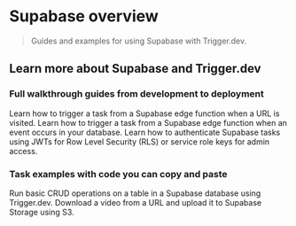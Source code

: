 # Supabase overview

> Guides and examples for using Supabase with Trigger.dev.

## Learn more about Supabase and Trigger.dev

### Full walkthrough guides from development to deployment

<CardGroup cols={1}>
  <Card title="Edge function hello world guide" icon="book" href="/guides/frameworks/supabase-edge-functions-basic">
    Learn how to trigger a task from a Supabase edge function when a URL is visited.
  </Card>

  <Card title="Database webhooks guide" icon="book" href="/guides/frameworks/supabase-edge-functions-database-webhooks">
    Learn how to trigger a task from a Supabase edge function when an event occurs in your database.
  </Card>

  <Card title="Supabase authentication guide" icon="book" href="/guides/frameworks/supabase-authentication">
    Learn how to authenticate Supabase tasks using JWTs for Row Level Security (RLS) or service role
    keys for admin access.
  </Card>
</CardGroup>

### Task examples with code you can copy and paste

<CardGroup cols={2}>
  <Card title="Supabase database operations" icon="bolt" href="/guides/examples/supabase-database-operations">
    Run basic CRUD operations on a table in a Supabase database using Trigger.dev.
  </Card>

  <Card title="Supabase Storage upload" icon="bolt" href="/guides/examples/supabase-storage-upload">
    Download a video from a URL and upload it to Supabase Storage using S3.
  </Card>
</CardGroup>
